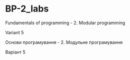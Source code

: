 # BP-2_labs
Fundamentals of programming - 2. Modular programming

Variant 5

Основи програмування - 2. Модульне програмування

Варіант 5
